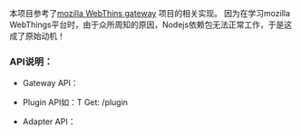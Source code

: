 本项目参考了[mozilla WebThins gateway]( https://iot.mozilla.org/gateway/#carousel-section2 )
项目的相关实现。
因为在学习mozilla WebThings平台时，由于众所周知的原因，Nodejs依赖包无法正常工作，于是这成了原始动机！



### API说明：
- Gateway API：


- Plugin API如：T
Get: /plugin 


- Adapter API：

